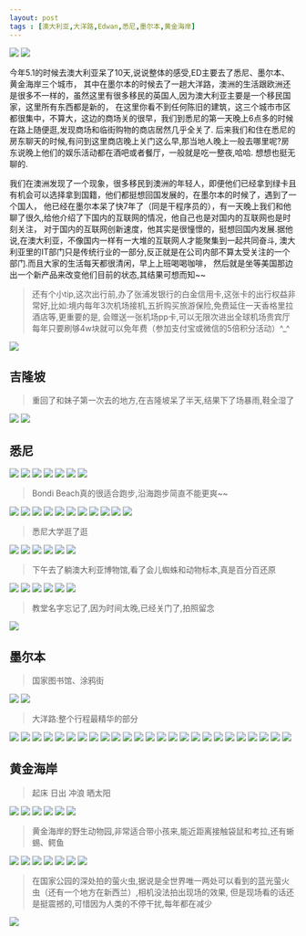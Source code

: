 ```yaml
---
layout: post
tags : [澳大利亚,大洋路,Edwan,悉尼,墨尔本,黄金海岸]
---
```


<img class='pic' src='/assets/articles/2017-05-19/DRC_2813.JPG' />
<img class='pic' src='/assets/articles/2017-05-19/DRC_2830.JPG' />

今年5.1的时候去澳大利亚呆了10天,说说整体的感受,ED主要去了悉尼、墨尔本、黄金海岸三个城市，
其中在墨尔本的时候去了一趟大洋路，澳洲的生活跟欧洲还是很多不一样的，虽然这里有很多移民的英国人,因为澳大利亚主要是一个移民国家，这里所有东西都是新的，
在这里你看不到任何陈旧的建筑，这三个城市市区都很集中，不算大，这边的商场关的很早，我们到悉尼的第一天晚上6点多的时候在路上随便逛,发现商场和临街购物的商店居然几乎全关了.
后来我们和住在悉尼的房东聊天的时候,有问到这里商店晚上关门这么早,那当地人晚上一般去哪里呢?房东说晚上他们的娱乐活动都在酒吧或者餐厅，一般就是吃一整夜,哈哈.
想想也挺无聊的.

我们在澳洲发现了一个现象，很多移民到澳洲的年轻人，即便他们已经拿到绿卡且有机会可以选择拿到国籍，他们都挺想回国发展的，在墨尔本的时候了，遇到了一个国人，
他已经在墨尔本呆了快7年了（同是干程序员的），有一天晚上我们和他聊了很久,给他介绍了下国内的互联网的情况，他自己也是对国内的互联网也是时刻关注，
对于国内的互联网创新速度，他其实是很憧憬的，挺想回国内发展.据他说,在澳大利亚，不像国内一样有一大堆的互联网人才能聚集到一起共同奋斗,
澳大利亚里的IT部门只是传统行业的一部分,反正就是在公司内部不算太受关注的一个部门.而且大家的生活每天都很清闲，早上上班喝喝咖啡，
然后就是坐等美国那边出一个新产品来改变他们目前的状态,其结果可想而知~~

> 还有个小tip,这次出行前,办了张浦发银行的白金信用卡,这张卡的出行权益非常好,比如:境内每年3次机场接机,五折购买旅游保险,免费延住一天香格里拉酒店等,更重要的是,
会赠送一张机场pp卡,可以无限次进出全球机场贵宾厅
每年只要刷够4w块就可以免年费（参加支付宝或微信的5倍积分活动）^_^

<img class='pic' src='/assets/articles/2017-05-19/image.jpg' />


## 吉隆坡

> 重回了和妹子第一次去的地方,在吉隆坡呆了半天,结果下了场暴雨,鞋全湿了

<img class='pic' src='/assets/articles/2017-05-19/DRC_1622.JPG' />
<img class='pic' src='/assets/articles/2017-05-19/DRC_1625.JPG' />

## 悉尼

<img class='pic' src='/assets/articles/2017-05-19/DRC_1626.JPG' />
<img class='pic' src='/assets/articles/2017-05-19/DRC_1634.JPG' />
<img class='pic' src='/assets/articles/2017-05-19/DRC_1659.JPG' />
<img class='pic' src='/assets/articles/2017-05-19/DRC_1686.JPG' />
<img class='pic' src='/assets/articles/2017-05-19/DRC_1692.JPG' />
<img class='pic' src='/assets/articles/2017-05-19/DRC_1711.JPG' />
<img class='pic' src='/assets/articles/2017-05-19/DRC_1714.JPG' />

> Bondi Beach真的很适合跑步,沿海跑步简直不能更爽~~

<img class='pic' src='/assets/articles/2017-05-19/DRC_1809.JPG' />
<img class='pic' src='/assets/articles/2017-05-19/DRC_1810.JPG' />
<img class='pic' src='/assets/articles/2017-05-19/DRC_1814.JPG' />
<img class='pic' src='/assets/articles/2017-05-19/DRC_1833.JPG' />
<img class='pic' src='/assets/articles/2017-05-19/DRC_1842.JPG' />
<img class='pic' src='/assets/articles/2017-05-19/DRC_1863.JPG' />
<img class='pic' src='/assets/articles/2017-05-19/DRC_1878.JPG' />
<img class='pic' src='/assets/articles/2017-05-19/DRC_1904.JPG' />
<img class='pic' src='/assets/articles/2017-05-19/DRC_1927.JPG' />
<img class='pic' src='/assets/articles/2017-05-19/DRC_1938.JPG' />
<img class='pic' src='/assets/articles/2017-05-19/DRC_1948.JPG' />

> 悉尼大学逛了逛

<img class='pic' src='/assets/articles/2017-05-19/DRC_1977.JPG' />
<img class='pic' src='/assets/articles/2017-05-19/DRC_1984.JPG' />
<img class='pic' src='/assets/articles/2017-05-19/DRC_2008.JPG' />
<img class='pic' src='/assets/articles/2017-05-19/DRC_2012.JPG' />
<img class='pic' src='/assets/articles/2017-05-19/DRC_2017.JPG' />
<img class='pic' src='/assets/articles/2017-05-19/DRC_2023.JPG' />

> 下午去了躺澳大利亚博物馆,看了会儿蜘蛛和动物标本,真是百分百还原

<img class='pic' src='/assets/articles/2017-05-19/DRC_2038.JPG' />
<img class='pic' src='/assets/articles/2017-05-19/DRC_2066.JPG' />
<img class='pic' src='/assets/articles/2017-05-19/DRC_2057.JPG' />
<img class='pic' src='/assets/articles/2017-05-19/DRC_2063.JPG' />
<img class='pic' src='/assets/articles/2017-05-19/DRC_2044.JPG' />
<img class='pic' src='/assets/articles/2017-05-19/DRC_2070.JPG' />

> 教堂名字忘记了,因为时间太晚,已经关门了,拍照留念

<img class='pic' src='/assets/articles/2017-05-19/DRC_2078.JPG' />

## 墨尔本

> 国家图书馆、涂鸦街

<img class='pic' src='/assets/articles/2017-05-19/DRC_2086.JPG' />
<img class='pic' src='/assets/articles/2017-05-19/IMG_0589.JPG' />

> 大洋路:整个行程最精华的部分

<img class='pic' src='/assets/articles/2017-05-19/DRC_2514.JPG' />
<img class='pic' src='/assets/articles/2017-05-19/DRC_2123.JPG' />
<img class='pic' src='/assets/articles/2017-05-19/DRC_2137.JPG' />
<img class='pic' src='/assets/articles/2017-05-19/DRC_2162.JPG' />
<img class='pic' src='/assets/articles/2017-05-19/DRC_2195.JPG' />
<img class='pic' src='/assets/articles/2017-05-19/DRC_2211.JPG' />
<img class='pic' src='/assets/articles/2017-05-19/DRC_2227.JPG' />
<img class='pic' src='/assets/articles/2017-05-19/DRC_2272.JPG' />
<img class='pic' src='/assets/articles/2017-05-19/DRC_2283.JPG' />
<img class='pic' src='/assets/articles/2017-05-19/DRC_2288.JPG' />
<img class='pic' src='/assets/articles/2017-05-19/DRC_2303.JPG' />
<img class='pic' src='/assets/articles/2017-05-19/DRC_2370.JPG' />
<img class='pic' src='/assets/articles/2017-05-19/DRC_2379.JPG' />
<img class='pic' src='/assets/articles/2017-05-19/DRC_2387.JPG' />
<img class='pic' src='/assets/articles/2017-05-19/DRC_2397.JPG' />
<img class='pic' src='/assets/articles/2017-05-19/DRC_2406.JPG' />
<img class='pic' src='/assets/articles/2017-05-19/DRC_2432.JPG' />
<img class='pic' src='/assets/articles/2017-05-19/DRC_2444.JPG' />
<img class='pic' src='/assets/articles/2017-05-19/DRC_2414.JPG' />
<img class='pic' src='/assets/articles/2017-05-19/DRC_2473.JPG' />
<img class='pic' src='/assets/articles/2017-05-19/DRC_2462.JPG' />
<img class='pic' src='/assets/articles/2017-05-19/DRC_2509.JPG' />
<img class='pic' src='/assets/articles/2017-05-19/DRC_2547.JPG' />
<img class='pic' src='/assets/articles/2017-05-19/DRC_2548.JPG' />
<img class='pic' src='/assets/articles/2017-05-19/IMG_0613.JPG' />

## 黄金海岸

> 起床 日出 冲浪 晒太阳

<img class='pic' src='/assets/articles/2017-05-19/DRC_2595.JPG' />
<img class='pic' src='/assets/articles/2017-05-19/DRC_2611.JPG' />
<img class='pic' src='/assets/articles/2017-05-19/DRC_2628.JPG' />
<img class='pic' src='/assets/articles/2017-05-19/DRC_2652.JPG' />
<img class='pic' src='/assets/articles/2017-05-19/DRC_2695.JPG' />
<img class='pic' src='/assets/articles/2017-05-19/DRC_2715.JPG' />

> 黄金海岸的野生动物园,非常适合带小孩来,能近距离接触袋鼠和考拉,还有蜥蜴、鳄鱼

<img class='pic' src='/assets/articles/2017-05-19/DRC_2752.JPG' />
<img class='pic' src='/assets/articles/2017-05-19/DRC_2776.JPG' />
<img class='pic' src='/assets/articles/2017-05-19/DRC_2877.JPG' />
<img class='pic' src='/assets/articles/2017-05-19/DRC_2882.JPG' />
<img class='pic' src='/assets/articles/2017-05-19/DRC_2823.JPG' />
<img class='pic' src='/assets/articles/2017-05-19/DRC_2899.JPG' />
<img class='pic' src='/assets/articles/2017-05-19/DRC_2933.JPG' />

> 在国家公园的深处拍的萤火虫,据说是全世界唯一两处可以看到的蓝光萤火虫（还有一个地方在新西兰）,相机没法拍出现场的效果,
但是现场看的话还是挺震撼的,可惜因为人类的不停干扰,每年都在减少

<img class='pic' src='/assets/articles/2017-05-19/DRC_2937.JPG' />
